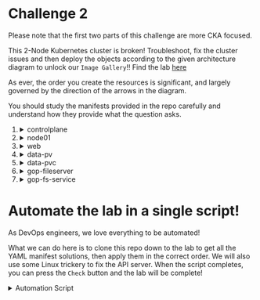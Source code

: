 # Challenge 2

Please note that the first two parts of this challenge are more CKA focused.

This 2-Node Kubernetes cluster is broken! Troubleshoot, fix the cluster issues and then deploy the objects according to the given architecture diagram to unlock our `Image Gallery`!!  Find the lab [here](https://kodekloud.com/topic/kubernetes-challenge-2/)

As ever, the order you create the resources is significant, and largely governed by the direction of the arrows in the diagram.

You should study the manifests provided in the repo carefully and understand how they provide what the question asks.

1.  <details>
    <summary>controlplane</summary>

    </br>Fix the controlplane node. This has three subtasks. The order to do them is atucally the *reverse* order in which they are listed!

    1.  <details>
        <summary>kubeconfig = /root/.kube/config, User = 'kubernetes-admin' Cluster: Server Port = '6443'</summary>

        </br>Before we can execute any `kubectl` commands, we must fix the kubeconfig. The server port is incorrect and should be `6443`. Edit this in `vi` and save.

        ```bash
        vi .kube/config
        ```

        </details>

    1.  <details>
        <summary>Fix kube-apiserver. Make sure its running and healthy.</summary>

        </br>The file referenced by the `--client-ca-file` argument to the API server doesn't exist. Edit the API server manifest and correct this.

        ```bash
        ls -l /etc/kubernetes/pki/*.crt
        # Notice that the correct certificate is ca.crt
        vi /etc/kubernetes/manifests/kube-apiserver.yaml
        ```

        Now wait for the API server to restart. This may take a minute or so. You can run the following to check if the container has been created. Press `CTRL-C` to eacape from the following command.

        ```bash
        watch crictl ps
        ```

        If it still hasn't started, then give it a nudge by restarting the kubelet.

        ```bash
        systemctl restart kubelet
        ```

        ...then run the crictl command again. If you see it starting and stopping, then you've made an error in the manifest that you need to fix.

        You should also be aware of how to [diagnose a crashed API server](https://github.com/kodekloudhub/community-faq/blob/main/docs/diagnose-crashed-apiserver.md).

        </details>

    1.  <details>
        <summary>Master node: coredns deployment has image: 'k8s.gcr.io/coredns/coredns:v1.8.6'</summary>

        </br>Run the following:

        ```bash
        kubectl get pods -n kube-system
        ```

        You will see that CoreDNS has ImagePull errors, because the container imange is incorrect. To fix this, run the following, update the `image:` to that specificed in the question, save and exit

        ```bash
        kubectl edit deployment -n kube-system coredns
        ```

        ---- OR ----

        Edit the image directly

        ```bash
        kubectl set image deployment/coredns -n kube-system \
            coredns=k8s.gcr.io/coredns/coredns:v1.8.6
        ```

        Now re-run the `get pods` command above (or use `watch` with it) until the coredns pods have recycled and there are two healthy pods.
        </details>
    </details>

1.  <details>
    <summary>node01</summary>

    </br>node01 is ready and can schedule pods? Run the following:

    ```bash
    kubectl get nodes
    ```

    We can see that `node01` is in state `Ready,SchedulingDisabled`. This usually means that it is cordoned, so...

    ```bash
    kubectl uncordon node01
    ```

    </details>

1.  <details>
    <summary>web</summary>

    </br>Copy all images from the directory '/media' on the controlplane node to '/web' directory on node01. Here we are setting up the content of the directory on `node01` which will ultimately be served as a hostpath persistent volume. It's a straght forward copy with ssh (scp).

    ```bash
    scp /media/* node01:/web
    ```

    </details>

1.  <details>
    <summary>data-pv</summary>

    <br>Create new PersistentVolume = 'data-pv'.</br>Apply the [manifest](./fileserver-pv.yaml) with `kubectl apply -f`

    </details>

1.  <details>
    <summary>data-pvc</summary>

    <br>Create new PersistentVolumeClaim = 'data-pvc'</br>Apply the [manifest](./fileserver-pvc.yaml)

    </details>

1.  <details>
    <summary>gop-fileserver</summary>

    <br>Create a pod for fileserver, name: 'gop-fileserver'</br>Apply the [manifest](./fileserver-pod.yaml)

    </details>

1.  <details>
    <summary>gop-fs-service</summary>

    <br>New Service, name: 'gop-fs-service'</br>Apply the [manifest](./fileserver-svc.yaml)

    </details>

# Automate the lab in a single script!

As DevOps engineers, we love everything to be automated!

What we can do here is to clone this repo down to the lab to get all the YAML manifest solutions, then apply them in the correct order. We will also use some Linux trickery to fix the API server. When the script completes, you can press the `Check` button and the lab will be complete!

<details>
<summary>Automation Script</summary>

Paste this entire script to the lab terminal, sit back and enjoy!

```bash
{
    # Clone this repo to get the manifests
    git clone --depth 1 https://github.com/kodekloudhub/kubernetes-challenges.git

    ### Fix API server

    #### kubeconfig
    sed -i 's/6433/6443/' .kube/config

    #### API server
    sed -i 's/ca-authority\.crt/ca.crt/' /etc/kubernetes/manifests/kube-apiserver.yaml
    # Restart the kubelet to ensure the container is started
    systemctl restart kubelet
    # Wait for it to be running. We will get back the container ID when it is
    id=""
    while [ -z "$id" ]
    do
        echo "Waiting for API server to start..."
        sleep 2
        id=$(docker ps --filter "name=k8s_kube-apiserver*" --filter "status=running" --format '{{.ID}}')
    done

    echo "API Server has started (ID = $id). Giving it 10 seconds to initialise..."
    sleep 10

    #### CoreDNS
    kubectl set image deployment/coredns -n kube-system coredns=k8s.gcr.io/coredns/coredns:v1.8.6

    ### Fix node01
    kubectl uncordon node01

    ### Web directory
    scp /media/* node01:/web

    ### data-pv
    kubectl apply -f kubernetes-challenges/challenge-2/fileserver-pv.yaml

    ### data-pvc
    kubectl apply -f kubernetes-challenges/challenge-2/fileserver-pvc.yaml

    ### gop-file-server
    kubectl apply -f kubernetes-challenges/challenge-2/fileserver-pod.yaml

    ### gop-fx-service
    kubectl apply -f kubernetes-challenges/challenge-2/fileserver-svc.yaml

    echo -e "\n\nAutomation complete! Press the Check button.\n"
}

```
